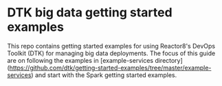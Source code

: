 # DTK big data getting started examples
This repo contains getting started examples for using Reactor8's DevOps Toolkit (DTK) for managing big data deployments.
The focus of this guide are on following the examples in [example-services directory] (https://github.com/dtk/getting-started-examples/tree/master/example-services) and start with the Spark getting started examples.
